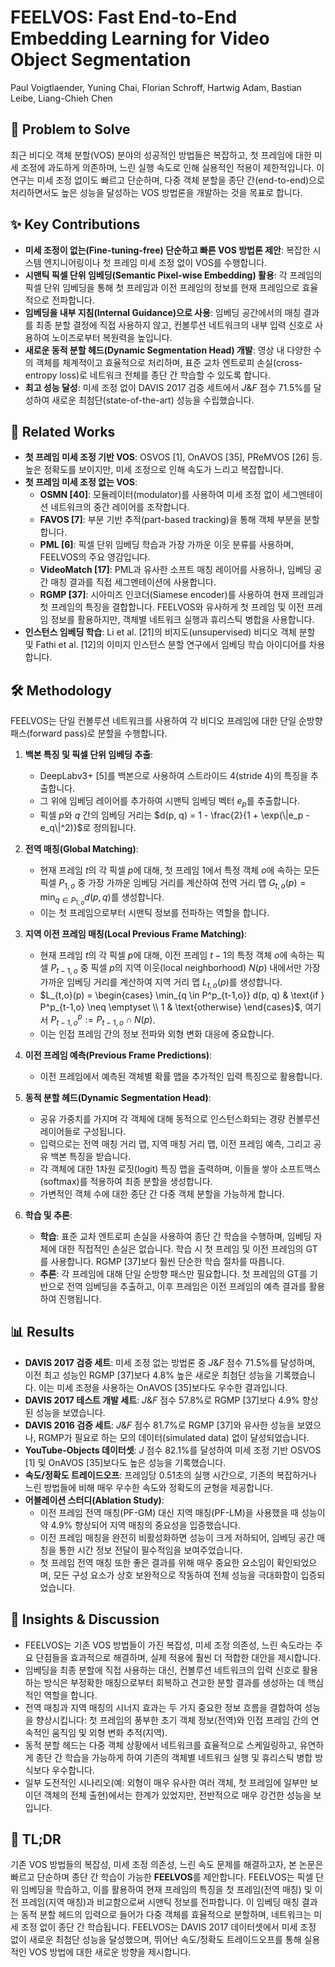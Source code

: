 # FEELVOS: Fast End-to-End Embedding Learning for Video Object Segmentation

Paul Voigtlaender, Yuning Chai, Florian Schroff, Hartwig Adam, Bastian Leibe, Liang-Chieh Chen

## 🧩 Problem to Solve

최근 비디오 객체 분할(VOS) 분야의 성공적인 방법들은 복잡하고, 첫 프레임에 대한 미세 조정에 과도하게 의존하며, 느린 실행 속도로 인해 실용적인 적용이 제한적입니다. 이 연구는 미세 조정 없이도 빠르고 단순하며, 다중 객체 분할을 종단 간(end-to-end)으로 처리하면서도 높은 성능을 달성하는 VOS 방법론을 개발하는 것을 목표로 합니다.

## ✨ Key Contributions

- **미세 조정이 없는(Fine-tuning-free) 단순하고 빠른 VOS 방법론 제안**: 복잡한 시스템 엔지니어링이나 첫 프레임 미세 조정 없이 VOS를 수행합니다.
- **시맨틱 픽셀 단위 임베딩(Semantic Pixel-wise Embedding) 활용**: 각 프레임의 픽셀 단위 임베딩을 통해 첫 프레임과 이전 프레임의 정보를 현재 프레임으로 효율적으로 전파합니다.
- **임베딩을 내부 지침(Internal Guidance)으로 사용**: 임베딩 공간에서의 매칭 결과를 최종 분할 결정에 직접 사용하지 않고, 컨볼루션 네트워크의 내부 입력 신호로 사용하여 노이즈로부터 복원력을 높입니다.
- **새로운 동적 분할 헤드(Dynamic Segmentation Head) 개발**: 영상 내 다양한 수의 객체를 체계적이고 효율적으로 처리하며, 표준 교차 엔트로피 손실(cross-entropy loss)로 네트워크 전체를 종단 간 학습할 수 있도록 합니다.
- **최고 성능 달성**: 미세 조정 없이 DAVIS 2017 검증 세트에서 $J\&F$ 점수 71.5%를 달성하여 새로운 최첨단(state-of-the-art) 성능을 수립했습니다.

## 📎 Related Works

- **첫 프레임 미세 조정 기반 VOS**: OSVOS [1], OnAVOS [35], PReMVOS [26] 등. 높은 정확도를 보이지만, 미세 조정으로 인해 속도가 느리고 복잡합니다.
- **첫 프레임 미세 조정 없는 VOS**:
  - **OSMN [40]**: 모듈레이터(modulator)를 사용하여 미세 조정 없이 세그멘테이션 네트워크의 중간 레이어를 조작합니다.
  - **FAVOS [7]**: 부분 기반 추적(part-based tracking)을 통해 객체 부분을 분할합니다.
  - **PML [6]**: 픽셀 단위 임베딩 학습과 가장 가까운 이웃 분류를 사용하며, FEELVOS의 주요 영감입니다.
  - **VideoMatch [17]**: PML과 유사한 소프트 매칭 레이어를 사용하나, 임베딩 공간 매칭 결과를 직접 세그멘테이션에 사용합니다.
  - **RGMP [37]**: 시아미즈 인코더(Siamese encoder)를 사용하여 현재 프레임과 첫 프레임의 특징을 결합합니다. FEELVOS와 유사하게 첫 프레임 및 이전 프레임 정보를 활용하지만, 객체별 네트워크 실행과 휴리스틱 병합을 사용합니다.
- **인스턴스 임베딩 학습**: Li et al. [21]의 비지도(unsupervised) 비디오 객체 분할 및 Fathi et al. [12]의 이미지 인스턴스 분할 연구에서 임베딩 학습 아이디어를 차용합니다.

## 🛠️ Methodology

FEELVOS는 단일 컨볼루션 네트워크를 사용하여 각 비디오 프레임에 대한 단일 순방향 패스(forward pass)로 분할을 수행합니다.

1. **백본 특징 및 픽셀 단위 임베딩 추출**:

   - DeepLabv3+ [5]를 백본으로 사용하여 스트라이드 4(stride 4)의 특징을 추출합니다.
   - 그 위에 임베딩 레이어를 추가하여 시맨틱 임베딩 벡터 $e_p$를 추출합니다.
   - 픽셀 $p$와 $q$ 간의 임베딩 거리는 $d(p, q) = 1 - \frac{2}{1 + \exp(\|e_p - e_q\|^2)}$로 정의됩니다.

2. **전역 매칭(Global Matching)**:

   - 현재 프레임 $t$의 각 픽셀 $p$에 대해, 첫 프레임 $1$에서 특정 객체 $o$에 속하는 모든 픽셀 $P_{1,o}$ 중 가장 가까운 임베딩 거리를 계산하여 전역 거리 맵 $G_{t,o}(p) = \min_{q \in P_{1,o}} d(p, q)$를 생성합니다.
   - 이는 첫 프레임으로부터 시맨틱 정보를 전파하는 역할을 합니다.

3. **지역 이전 프레임 매칭(Local Previous Frame Matching)**:

   - 현재 프레임 $t$의 각 픽셀 $p$에 대해, 이전 프레임 $t-1$의 특정 객체 $o$에 속하는 픽셀 $P_{t-1,o}$ 중 픽셀 $p$의 지역 이웃(local neighborhood) $N(p)$ 내에서만 가장 가까운 임베딩 거리를 계산하여 지역 거리 맵 $L_{t,o}(p)$를 생성합니다.
   - $L_{t,o}(p) = \begin{cases} \min_{q \in P^p_{t-1,o}} d(p, q) & \text{if } P^p_{t-1,o} \neq \emptyset \\ 1 & \text{otherwise} \end{cases}$, 여기서 $P^p_{t-1,o} := P_{t-1,o} \cap N(p)$.
   - 이는 인접 프레임 간의 정보 전파와 외형 변화 대응에 중요합니다.

4. **이전 프레임 예측(Previous Frame Predictions)**:

   - 이전 프레임에서 예측된 객체별 확률 맵을 추가적인 입력 특징으로 활용합니다.

5. **동적 분할 헤드(Dynamic Segmentation Head)**:

   - 공유 가중치를 가지며 각 객체에 대해 동적으로 인스턴스화되는 경량 컨볼루션 레이어들로 구성됩니다.
   - 입력으로는 전역 매칭 거리 맵, 지역 매칭 거리 맵, 이전 프레임 예측, 그리고 공유 백본 특징을 받습니다.
   - 각 객체에 대한 1차원 로짓(logit) 특징 맵을 출력하며, 이들을 쌓아 소프트맥스(softmax)를 적용하여 최종 분할을 생성합니다.
   - 가변적인 객체 수에 대한 종단 간 다중 객체 분할을 가능하게 합니다.

6. **학습 및 추론**:
   - **학습**: 표준 교차 엔트로피 손실을 사용하여 종단 간 학습을 수행하며, 임베딩 자체에 대한 직접적인 손실은 없습니다. 학습 시 첫 프레임 및 이전 프레임의 GT를 사용합니다. RGMP [37]보다 훨씬 단순한 학습 절차를 따릅니다.
   - **추론**: 각 프레임에 대해 단일 순방향 패스만 필요합니다. 첫 프레임의 GT를 기반으로 전역 임베딩을 추출하고, 이후 프레임은 이전 프레임의 예측 결과를 활용하여 진행됩니다.

## 📊 Results

- **DAVIS 2017 검증 세트**: 미세 조정 없는 방법론 중 $J\&F$ 점수 71.5%를 달성하며, 이전 최고 성능인 RGMP [37]보다 4.8% 높은 새로운 최첨단 성능을 기록했습니다. 이는 미세 조정을 사용하는 OnAVOS [35]보다도 우수한 결과입니다.
- **DAVIS 2017 테스트 개발 세트**: $J\&F$ 점수 57.8%로 RGMP [37]보다 4.9% 향상된 성능을 보였습니다.
- **DAVIS 2016 검증 세트**: $J\&F$ 점수 81.7%로 RGMP [37]와 유사한 성능을 보였으나, RGMP가 필요로 하는 모의 데이터(simulated data) 없이 달성되었습니다.
- **YouTube-Objects 데이터셋**: $J$ 점수 82.1%를 달성하여 미세 조정 기반 OSVOS [1] 및 OnAVOS [35]보다도 높은 성능을 기록했습니다.
- **속도/정확도 트레이드오프**: 프레임당 0.51초의 실행 시간으로, 기존의 복잡하거나 느린 방법들에 비해 매우 우수한 속도와 정확도의 균형을 제공합니다.
- **어블레이션 스터디(Ablation Study)**:
  - 이전 프레임 전역 매칭(PF-GM) 대신 지역 매칭(PF-LM)을 사용했을 때 성능이 약 4.9% 향상되어 지역 매칭의 중요성을 입증했습니다.
  - 이전 프레임 매칭을 완전히 비활성화하면 성능이 크게 저하되어, 임베딩 공간 매칭을 통한 시간 정보 전달이 필수적임을 보여주었습니다.
  - 첫 프레임 전역 매칭 또한 좋은 결과를 위해 매우 중요한 요소임이 확인되었으며, 모든 구성 요소가 상호 보완적으로 작동하여 전체 성능을 극대화함이 입증되었습니다.

## 🧠 Insights & Discussion

- FEELVOS는 기존 VOS 방법들이 가진 복잡성, 미세 조정 의존성, 느린 속도라는 주요 단점들을 효과적으로 해결하며, 실제 적용에 훨씬 더 적합한 대안을 제시합니다.
- 임베딩을 최종 분할에 직접 사용하는 대신, 컨볼루션 네트워크의 입력 신호로 활용하는 방식은 부정확한 매칭으로부터 회복하고 견고한 분할 결과를 생성하는 데 핵심적인 역할을 합니다.
- 전역 매칭과 지역 매칭의 시너지 효과는 두 가지 중요한 정보 흐름을 결합하여 성능을 향상시킵니다: 첫 프레임의 풍부한 초기 객체 정보(전역)와 인접 프레임 간의 연속적인 움직임 및 외형 변화 추적(지역).
- 동적 분할 헤드는 다중 객체 상황에서 네트워크를 효율적으로 스케일링하고, 유연하게 종단 간 학습을 가능하게 하여 기존의 객체별 네트워크 실행 및 휴리스틱 병합 방식보다 우수합니다.
- 일부 도전적인 시나리오(예: 외형이 매우 유사한 여러 객체, 첫 프레임에 일부만 보이던 객체의 전체 출현)에서는 한계가 있었지만, 전반적으로 매우 강건한 성능을 보입니다.

## 📌 TL;DR

기존 VOS 방법들의 복잡성, 미세 조정 의존성, 느린 속도 문제를 해결하고자, 본 논문은 빠르고 단순하며 종단 간 학습이 가능한 **FEELVOS**를 제안합니다. FEELVOS는 픽셀 단위 임베딩을 학습하고, 이를 활용하여 현재 프레임의 특징을 첫 프레임(전역 매칭) 및 이전 프레임(지역 매칭)과 비교함으로써 시맨틱 정보를 전파합니다. 이 임베딩 매칭 결과는 동적 분할 헤드의 입력으로 들어가 다중 객체를 효율적으로 분할하며, 네트워크는 미세 조정 없이 종단 간 학습됩니다. FEELVOS는 DAVIS 2017 데이터셋에서 미세 조정 없이 새로운 최첨단 성능을 달성했으며, 뛰어난 속도/정확도 트레이드오프를 통해 실용적인 VOS 방법에 대한 새로운 방향을 제시합니다.
